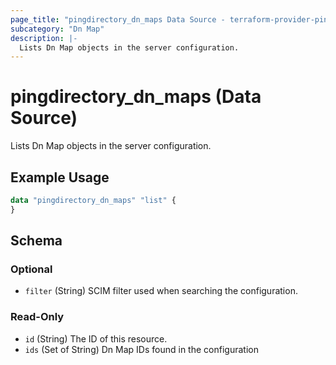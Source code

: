 ```yaml
---
page_title: "pingdirectory_dn_maps Data Source - terraform-provider-pingdirectory"
subcategory: "Dn Map"
description: |-
  Lists Dn Map objects in the server configuration.
---
```


# pingdirectory_dn_maps (Data Source)

Lists Dn Map objects in the server configuration.

## Example Usage

```terraform
data "pingdirectory_dn_maps" "list" {
}
```

<!-- schema generated by tfplugindocs -->
## Schema

### Optional

- `filter` (String) SCIM filter used when searching the configuration.

### Read-Only

- `id` (String) The ID of this resource.
- `ids` (Set of String) Dn Map IDs found in the configuration

